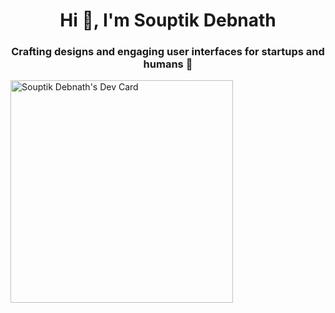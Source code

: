 <h1 align="center">Hi 👋, I'm Souptik Debnath</h1>
<h3 align="center">Crafting designs and engaging user interfaces for startups and humans 🌿</h3>

<a href="https://app.daily.dev/souptikdn"><img src="https://api.daily.dev/devcards/v2/neriiznrVnsS8nfoENt2f.png?r=y6q" width="356" alt="Souptik Debnath's Dev Card"/></a>

